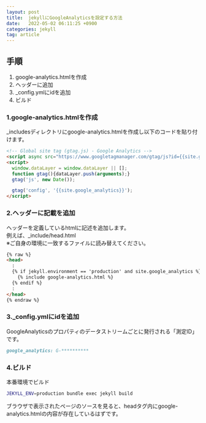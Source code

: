```yaml
---
layout: post
title:  jekyllにGoogleAnalyticsを設定する方法
date:   2022-05-02 06:11:25 +0900
categories: jekyll
tag: article
---
```


## 手順

1. google-analytics.htmlを作成
2. ヘッダーに追加
3. _config.ymlにidを追加
4. ビルド

### 1.google-analytics.htmlを作成
_includesディレクトリにgoogle-analytics.htmlを作成し以下のコードを貼り付けます。
```html
<!-- Global site tag (gtag.js) - Google Analytics -->
<script async src="https://www.googletagmanager.com/gtag/js?id={{site.google_analytics}}"></script>
<script>
  window.dataLayer = window.dataLayer || [];
  function gtag(){dataLayer.push(arguments);}
  gtag('js', new Date());

  gtag('config', '{{site.google_analytics}}');
</script>
```

### 2.ヘッダーに記載を追加
ヘッダーを定義しているhtmlに記述を追加します。<br>
例えば、_include/head.html<br>
※ご自身の環境に一致するファイルに読み替えてください。
```markdown
{% raw %}
<head>
  :
  {% if jekyll.environment == 'production' and site.google_analytics %}
    {% include google-analytics.html %}
  {% endif %}
  :
</head>
{% endraw %}
```

### 3._config.ymlにidを追加
GoogleAnalyticsのプロパティのデータストリームごとに発行される「測定ID」です。
```markdown
google_analytics: G-**********
```

### 4.ビルド
本番環境でビルド
```bash
JEKYLL_ENV=production bundle exec jekyll build
```

ブラウザで表示されたページのソースを見ると、headタグ内にgoogle-analytics.htmlの内容が存在しているはずです。